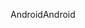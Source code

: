 <span data-ttu-id="e5328-101">Android</span><span class="sxs-lookup"><span data-stu-id="e5328-101">Android</span></span>